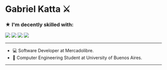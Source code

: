 <h1 align="left"><b>Gabriel Katta ⚔︎ </b></h1>

### ★ I'm decently skilled with:
<div>
<img src = "https://img.shields.io/badge/Python-3776AB?style=for-the-badge&logo=python&logoColor=white"/>
<img src = "https://img.shields.io/badge/C-00599C?style=for-the-badge&logo=c&logoColor=white" />
<img src = "https://img.shields.io/badge/Java-ED8B00?style=for-the-badge&logo=java&logoColor=white"/>
<img src = "https://img.shields.io/badge/Spring-6DB33F?style=for-the-badge&logo=spring&logoColor=white" />
</div>

-------------------
- 💻  Software Developer at Mercadolibre.
- 📓  Computer Engineering Student at University of Buenos Aires.
-------------------


